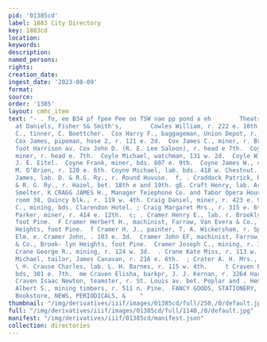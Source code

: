 ```yaml
---
pid: '01385cd'
label: 1883 City Directory
key: 1883cd
location: 
keywords: 
description: 
named_persons: 
rights: 
creation_date: 
ingest_date: '2023-08-09'
format: 
source: 
order: '1385'
layout: cmhc_item
text: "- . fo, ee B34 pf fpee Pee oo TSW nae pp pond a eh        Theatrical Coots
  at Daniels, Fisher S& Smith's,        Cowles William, r. 222 e. 10th.  Cowles W.
  C., tinner, C. Boettcher.  Cox Harry F., baggageman, Union Depot, r. 102 e. 12th.
  Cox James, pipeman, hose 2, r. 121 e. 2d.  Cox James C., miner, r. Brooklyn Heights,
  foot Harrison av. Cox John D. (R. E. Lee Saloon), r. head e 7th.  Coyle Anthony,
  miner, r. head e. 7th.  Coyle Michael, watchman, 131 w. 2d.  Coyle William M., wks.
  J. E. Eitel.  Coyne Frank, miner, bds. 807 e. 9th.  Coyne James W., constable, T.
  M. O’Brien, r. 120 e. 6th. Coyne Michael, lab. bds. 418 w. Chestnut.  Fr’ Craddock
  James, lab. D. & R.G. Ry., r. Round Huvuse.  f, . Craddock Patrick, blksmith, D.
  & R. G. Ry., r. Hazel, bet. 18th e and 19th. gE. Craft Henry, lab. Arkansas Valley
  Smelter. K CRAGG JAMES H., Manager Teiephone Co. and Tabor Opera House, office,
  room 38, Quincy blk., r. 119 w. 4th. Craig Daniel, miner, r. 423 e. 9th. Craig Joseph
  C., mining, bds. Clarendon Hotel. ; Craig Margaret Mrs., r. 315 e. 6th. Craig T.
  Parker, miner, r. 414 e. 12th.  c; . Cramer Henry E., lab. r. Brooklyn Heights,
  foot Pine.  F Cramer Herbert H., machinist, Farrow, Van Evera & Co., r. p Brooklyn
  Heights, foot Pine.  f Cramer H. J., painter, T. A. Wickersham, r. Spruce, sw. cor.
  Elm. e. Cramer John, . 103 e. 3d.  Cramer John EF, machinist, Farrow, Van Evera
  & Co., Brook- lyn Heights, foot Pine.  Cramer Joseph C., mining, r. 108 Oak. .  e
  Crane George R., mining, r. 124 w. 3d.  . Crane Kate Miss, r. 113 w. 3d.  Crane
  Michael, tailor, James Canavan, r. 216 e. 6th.  ; Crater A. H. Mrs., r. 111 e. 5th.
  \ ®. Crause Charles, lab. L. H. Barnes, r. 115 w. 4th.     t Craven Edward, teamster,
  bds, 301 e. 7th.  me Craven Elisha, barkpr, J. J. Kernan, r. 3264 Harrison av. f..
  Craven Isaac Newton, teamster, r. St. Louis av. bet. Poplar and . Hemlock.  ¢ Crawford
  Albert S., mining timbers, r. 511 n. Pine.  FANCY GOODS, STATIONERY,  The Corner
  Bookstore, NEWS, PERIODICALS, &    "
thumbnail: "/img/derivatives/iiif/images/01385cd/full/250,/0/default.jpg"
full: "/img/derivatives/iiif/images/01385cd/full/1140,/0/default.jpg"
manifest: "/img/derivatives/iiif/01385cd/manifest.json"
collection: directories
---
```

